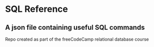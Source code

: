 # SQL Reference

## A json file containing useful SQL commands

Repo created as part of the freeCodeCamp relational database course
